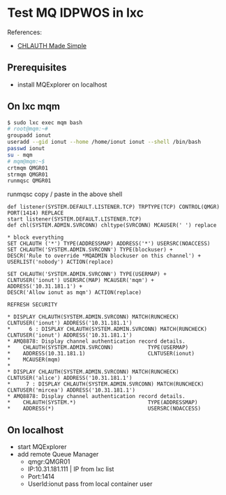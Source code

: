 # Test MQ IDPWOS in lxc

References:
 - [CHLAUTH Made Simple](http://www-01.ibm.com/support/docview.wss?uid=swg27041997&aid=1)

## Prerequisites
 - install MQExplorer on localhost

## On lxc mqm

```bash
$ sudo lxc exec mqm bash
# root@mqm:~#
groupadd ionut
useradd --gid ionut --home /home/ionut ionut --shell /bin/bash
passwd ionut
su - mqm
# mqm@mqm:~$
crtmqm QMGR01
strmqm QMGR01
runmqsc QMGR01
```

runmqsc copy / paste in the above shell

```mqsc
def listener(SYSTEM.DEFAULT.LISTENER.TCP) TRPTYPE(TCP) CONTROL(QMGR) PORT(1414) REPLACE
start listener(SYSTEM.DEFAULT.LISTENER.TCP)
def chl(SYSTEM.ADMIN.SVRCONN) chltype(SVRCONN) MCAUSER(' ') replace

* block everything
SET CHLAUTH ('*') TYPE(ADDRESSMAP) ADDRESS('*') USERSRC(NOACCESS)
SET CHLAUTH('SYSTEM.ADMIN.SVRCONN') TYPE(blockuser) +
DESCR('Rule to override *MQADMIN blockuser on this channel') +
USERLIST('nobody') ACTION(replace)

SET CHLAUTH('SYSTEM.ADMIN.SVRCONN') TYPE(USERMAP) +
CLNTUSER('ionut') USERSRC(MAP) MCAUSER('mqm') +
ADDRESS('10.31.181.1') +
DESCR('Allow ionut as mqm') ACTION(replace)

REFRESH SECURITY

* DISPLAY CHLAUTH(SYSTEM.ADMIN.SVRCONN) MATCH(RUNCHECK) CLNTUSER('ionut') ADDRESS('10.31.181.1')
*      6 : DISPLAY CHLAUTH(SYSTEM.ADMIN.SVRCONN) MATCH(RUNCHECK) CLNTUSER('ionut') ADDRESS('10.31.181.1')
* AMQ8878: Display channel authentication record details.
*    CHLAUTH(SYSTEM.ADMIN.SVRCONN)           TYPE(USERMAP)
*    ADDRESS(10.31.181.1)                    CLNTUSER(ionut)
*    MCAUSER(mqm)           
*
* DISPLAY CHLAUTH(SYSTEM.ADMIN.SVRCONN) MATCH(RUNCHECK) CLNTUSER('alice') ADDRESS('10.31.181.1')
*     7 : DISPLAY CHLAUTH(SYSTEM.ADMIN.SVRCONN) MATCH(RUNCHECK) CLNTUSER('mircea') ADDRESS('10.31.181.1')
* AMQ8878: Display channel authentication record details.
*    CHLAUTH(SYSTEM.*)                       TYPE(ADDRESSMAP)
*    ADDRESS(*)                              USERSRC(NOACCESS)

```

## On localhost

- start MQExplorer
- add remote Queue Manager
  - qmgr:QMGR01 
  - IP:10.31.181.111 | IP from lxc list
  - Port:1414
  - UserId:ionut   pass from local container user <save or prompt>

